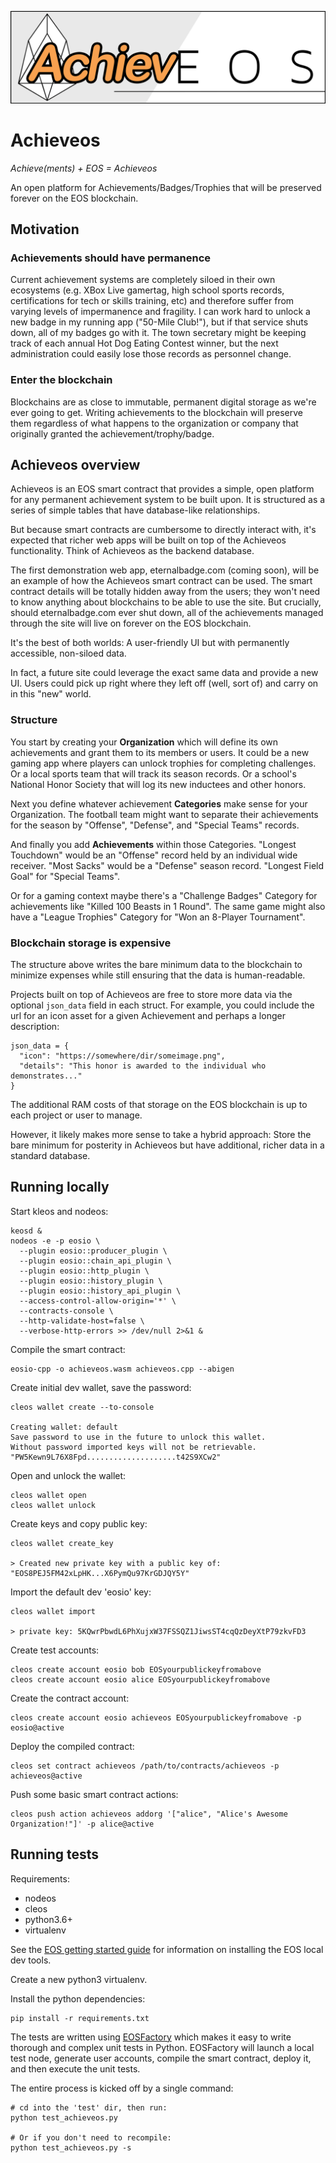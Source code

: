 ![achieveos](assets/achieveos_logo_1280.png)
# Achieveos
_Achieve(ments) + EOS = Achieveos_

An open platform for Achievements/Badges/Trophies that will be preserved forever on the EOS blockchain.

## Motivation
### Achievements should have permanence
Current achievement systems are completely siloed in their own ecosystems (e.g. XBox Live gamertag, high school sports records, certifications for tech or skills training, etc) and therefore suffer from varying levels of impermanence and fragility. I can work hard to unlock a new badge in my running app ("50-Mile Club!"), but if that service shuts down, all of my badges go with it. The town secretary might be keeping track of each annual Hot Dog Eating Contest winner, but the next administration could easily lose those records as personnel change.

### Enter the blockchain
Blockchains are as close to immutable, permanent digital storage as we're ever going to get. Writing achievements to the blockchain will preserve them regardless of what happens to the organization or company that originally granted the achievement/trophy/badge.

## Achieveos overview
Achieveos is an EOS smart contract that provides a simple, open platform for any permanent achievement system to be built upon. It is structured as a series of simple tables that have database-like relationships.

But because smart contracts are cumbersome to directly interact with, it's expected that richer web apps will be built on top of the Achieveos functionality. Think of Achieveos as the backend database.

The first demonstration web app, eternalbadge.com (coming soon), will be an example of how the Achieveos smart contract can be used. The smart contract details will be totally hidden away from the users; they won't need to know anything about blockchains to be able to use the site. But crucially, should eternalbadge.com ever shut down, all of the achievements managed through the site will live on forever on the EOS blockchain.

It's the best of both worlds: A user-friendly UI but with permanently accessible, non-siloed data.

In fact, a future site could leverage the exact same data and provide a new UI. Users could pick up right where they left off (well, sort of) and carry on in this "new" world.

### Structure
You start by creating your **Organization** which will define its own achievements and grant them to its members or users. It could be a new gaming app where players can unlock trophies for completing challenges. Or a local sports team that will track its season records. Or a school's National Honor Society that will log its new inductees and other honors.

Next you define whatever achievement **Categories** make sense for your Organization. The football team might want to separate their achievements for the season by "Offense", "Defense", and "Special Teams" records.

And finally you add **Achievements** within those Categories. "Longest Touchdown" would be an "Offense" record held by an individual wide receiver. "Most Sacks" would be a "Defense" season record. "Longest Field Goal" for "Special Teams".

Or for a gaming context maybe there's a "Challenge Badges" Category for achievements like "Killed 100 Beasts in 1 Round". The same game might also have a "League Trophies" Category for "Won an 8-Player Tournament".

### Blockchain storage is expensive
The structure above writes the bare minimum data to the blockchain to minimize expenses while still ensuring that the data is human-readable.

Projects built on top of Achieveos are free to store more data via the optional `json_data` field in each struct. For example, you could include the url for an icon asset for a given Achievement and perhaps a longer description:

```
json_data = {
  "icon": "https://somewhere/dir/someimage.png",
  "details": "This honor is awarded to the individual who demonstrates..."
}
```

The additional RAM costs of that storage on the EOS blockchain is up to each project or user to manage.

However, it likely makes more sense to take a hybrid approach: Store the bare minimum for posterity in Achieveos but have additional, richer data in a standard database.


## Running locally
Start kleos and nodeos:
```
keosd &
nodeos -e -p eosio \
  --plugin eosio::producer_plugin \
  --plugin eosio::chain_api_plugin \
  --plugin eosio::http_plugin \
  --plugin eosio::history_plugin \
  --plugin eosio::history_api_plugin \
  --access-control-allow-origin='*' \
  --contracts-console \
  --http-validate-host=false \
  --verbose-http-errors >> /dev/null 2>&1 &
```

Compile the smart contract:

```
eosio-cpp -o achieveos.wasm achieveos.cpp --abigen
```

Create initial dev wallet, save the password:
```
cleos wallet create --to-console

Creating wallet: default
Save password to use in the future to unlock this wallet.
Without password imported keys will not be retrievable.
"PW5Kewn9L76X8Fpd....................t42S9XCw2"
```

Open and unlock the wallet:
```
cleos wallet open
cleos wallet unlock
```

Create keys and copy public key:
```
cleos wallet create_key

> Created new private key with a public key of: "EOS8PEJ5FM42xLpHK...X6PymQu97KrGDJQY5Y"
```

Import the default dev 'eosio' key:
```
cleos wallet import

> private key: 5KQwrPbwdL6PhXujxW37FSSQZ1JiwsST4cqQzDeyXtP79zkvFD3
```

Create test accounts:
```
cleos create account eosio bob EOSyourpublickeyfromabove
cleos create account eosio alice EOSyourpublickeyfromabove
```

Create the contract account:
```
cleos create account eosio achieveos EOSyourpublickeyfromabove -p eosio@active
```

Deploy the compiled contract:
```
cleos set contract achieveos /path/to/contracts/achieveos -p achieveos@active
```

Push some basic smart contract actions:
```
cleos push action achieveos addorg '["alice", "Alice's Awesome Organization!"]' -p alice@active
```

## Running tests
Requirements:
* nodeos
* cleos
* python3.6+
* virtualenv

See the [EOS getting started guide](https://developers.eos.io/eosio-home/docs/setting-up-your-environment) for information on installing the EOS local dev tools.

Create a new python3 virtualenv.

Install the python dependencies:
```
pip install -r requirements.txt
```

The tests are written using [EOSFactory](https://eosfactory.io/) which makes it easy to write thorough and complex unit tests in Python. EOSFactory will launch a local test node, generate user accounts, compile the smart contract, deploy it, and then execute the unit tests.

The entire process is kicked off by a single command:
```
# cd into the 'test' dir, then run:
python test_achieveos.py

# Or if you don't need to recompile:
python test_achieveos.py -s
```
